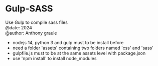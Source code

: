 # Gulp-SASS

Use Gulp to compile sass files <br>
@date: 2024<br>
@author: Anthony graule

* nodejs 14, python 3 and gulp must to be install before
* need a folder 'assets' containing two folders named 'css' and 'sass'
* gulpfile.js must to be at the same assets level with package.json
* use 'npm install' to install node_modules

